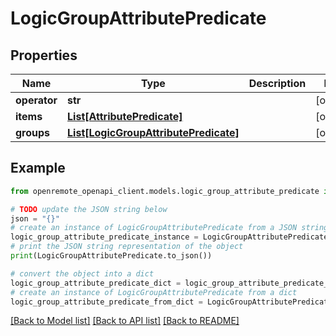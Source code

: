 # LogicGroupAttributePredicate


## Properties

Name | Type | Description | Notes
------------ | ------------- | ------------- | -------------
**operator** | **str** |  | [optional] 
**items** | [**List[AttributePredicate]**](AttributePredicate.md) |  | [optional] 
**groups** | [**List[LogicGroupAttributePredicate]**](LogicGroupAttributePredicate.md) |  | [optional] 

## Example

```python
from openremote_openapi_client.models.logic_group_attribute_predicate import LogicGroupAttributePredicate

# TODO update the JSON string below
json = "{}"
# create an instance of LogicGroupAttributePredicate from a JSON string
logic_group_attribute_predicate_instance = LogicGroupAttributePredicate.from_json(json)
# print the JSON string representation of the object
print(LogicGroupAttributePredicate.to_json())

# convert the object into a dict
logic_group_attribute_predicate_dict = logic_group_attribute_predicate_instance.to_dict()
# create an instance of LogicGroupAttributePredicate from a dict
logic_group_attribute_predicate_from_dict = LogicGroupAttributePredicate.from_dict(logic_group_attribute_predicate_dict)
```
[[Back to Model list]](../README.md#documentation-for-models) [[Back to API list]](../README.md#documentation-for-api-endpoints) [[Back to README]](../README.md)


